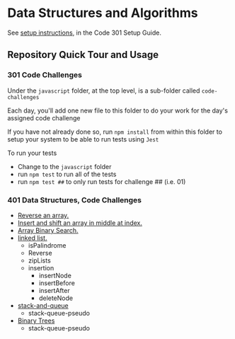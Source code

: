 # Data Structures and Algorithms

See [setup instructions](https://codefellows.github.io/setup-guide/code-301/3-code-challenges), in the Code 301 Setup Guide.

## Repository Quick Tour and Usage

### 301 Code Challenges

Under the `javascript` folder, at the top level, is a sub-folder called `code-challenges`

Each day, you'll add one new file to this folder to do your work for the day's assigned code challenge

If you have not already done so, run `npm install` from within this folder to setup your system to be able to run tests using `Jest`

To run your tests

- Change to the `javascript` folder
- run `npm test` to run all of the tests
- run `npm test ##` to only run tests for challenge ## (i.e. 01)

### 401 Data Structures, Code Challenges

- [Reverse an array.](./javascript/arrayReverse/README.md)
- [Insert and shift an array in middle at index.](./javascript/arrayInsertShift/README.md)
- [Array Binary Search.](./javascript/arrayBinarySearch/README.md)
- [linked list.](./javascript/linked-list/README.md)
  - isPalindrome
  - Reverse
  - zipLists
  - insertion
    - insertNode
    - insertBefore
    - insertAfter
    - deleteNode
- [stack-and-queue](./javascript/stack-and-queue/README.md)
  - stack-queue-pseudo
- [Binary Trees](./javascript/trees/README.md)
  - stack-queue-pseudo
